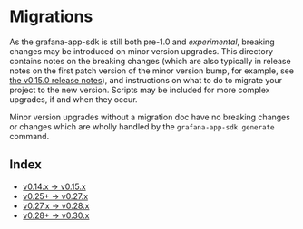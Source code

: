 # Migrations

As the grafana-app-sdk is still both pre-1.0 and _experimental_, breaking changes may be introduced on minor version upgrades. 
This directory contains notes on the breaking changes (which are also typically in release notes on the first patch version 
of the minor version bump, for example, see [the v0.15.0 release notes](https://github.com/grafana/grafana-app-sdk/releases/tag/v0.15.0)), 
and instructions on what to do to migrate your project to the new version. Scripts may be included for more complex upgrades, if and when they occur. 

Minor version upgrades without a migration doc have no breaking changes or changes which are wholly handled by the `grafana-app-sdk generate` command.

## Index

* [v0.14.x → v0.15.x](v0.15.md)
* [v0.25+ → v0.27.x](v0.27.md)
* [v0.27.x → v0.28.x](v0.28.md)
* [v0.28+ → v0.30.x](v0.30.md)